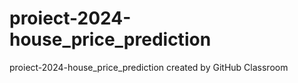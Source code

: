 # proiect-2024-house_price_prediction
proiect-2024-house_price_prediction created by GitHub Classroom
